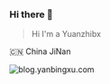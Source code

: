 ### Hi there 👋
> Hi I'm a Yuanzhibx

🇨🇳 China JiNan

![blog.yanbingxu.com](http://blog.yanbingxu.com/)

<!--
**yuanzhibx/yuanzhibx** is a ✨ _special_ ✨ repository because its `README.md` (this file) appears on your GitHub profile.

Here are some ideas to get you started:

- 🔭 I’m currently working on ...
- 🌱 I’m currently learning ...
- 👯 I’m looking to collaborate on ...
- 🤔 I’m looking for help with ...
- 💬 Ask me about ...
- 📫 How to reach me: ...
- 😄 Pronouns: ...
- ⚡ Fun fact: ...
-->
